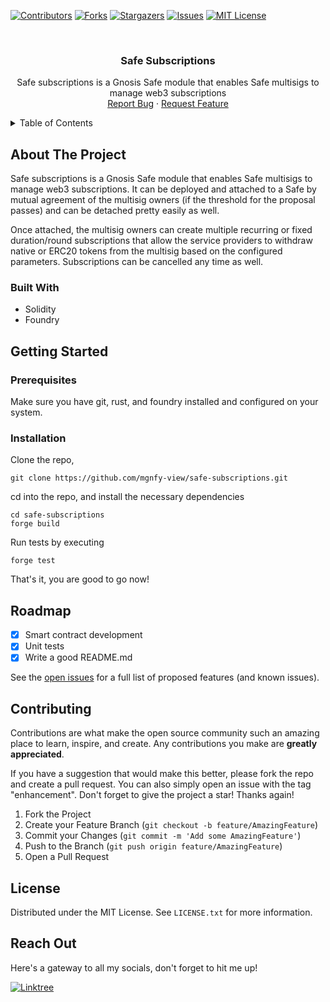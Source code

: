 <!-- PROJECT SHIELDS -->

[![Contributors][contributors-shield]][contributors-url]
[![Forks][forks-shield]][forks-url]
[![Stargazers][stars-shield]][stars-url]
[![Issues][issues-shield]][issues-url]
[![MIT License][license-shield]][license-url]

<!-- PROJECT LOGO -->
<br />
<div align="center">
  <!-- <a href="https://github.com/mgnfy-view/safe-subscriptions">
    <img src="assets/icon.svg" alt="Logo" width="80" height="80">
  </a> -->

  <h3 align="center">Safe Subscriptions</h3>

  <p align="center">
    Safe subscriptions is a Gnosis Safe module that enables Safe multisigs to manage web3 subscriptions
    <br />
    <a href="https://github.com/mgnfy-view/safe-subscriptions/issues/new?labels=bug&template=bug-report---.md">Report Bug</a>
    ·
    <a href="https://github.com/mgnfy-view/safe-subscriptions/issues/new?labels=enhancement&template=feature-request---.md">Request Feature</a>
  </p>
</div>

<!-- TABLE OF CONTENTS -->
<details>
  <summary>Table of Contents</summary>
  <ol>
    <li>
      <a href="#about-the-project">About The Project</a>
      <ul>
        <li><a href="#built-with">Built With</a></li>
      </ul>
    </li>
    <li>
      <a href="#getting-started">Getting Started</a>
      <ul>
        <li><a href="#prerequisites">Prerequisites</a></li>
        <li><a href="#installation">Installation</a></li>
      </ul>
    </li>
    <li><a href="#roadmap">Roadmap</a></li>
    <li><a href="#contributing">Contributing</a></li>
    <li><a href="#license">License</a></li>
    <li><a href="#contact">Contact</a></li>
  </ol>
</details>

<!-- ABOUT THE PROJECT -->

## About The Project

Safe subscriptions is a Gnosis Safe module that enables Safe multisigs to manage web3 subscriptions. It can be deployed and attached to a Safe by mutual agreement of the multisig owners (if the threshold for the proposal passes) and can be detached pretty easily as well.

Once attached, the multisig owners can create multiple recurring or fixed duration/round subscriptions that allow the service providers to withdraw native or ERC20 tokens from the multisig based on the configured parameters. Subscriptions can be cancelled any time as well.

### Built With

- Solidity
- Foundry

<!-- GETTING STARTED -->

## Getting Started

### Prerequisites

Make sure you have git, rust, and foundry installed and configured on your system.

### Installation

Clone the repo,

```shell
git clone https://github.com/mgnfy-view/safe-subscriptions.git
```

cd into the repo, and install the necessary dependencies

```shell
cd safe-subscriptions
forge build
```

Run tests by executing

```shell
forge test
```

That's it, you are good to go now!

<!-- ROADMAP -->

## Roadmap

-   [x] Smart contract development
-   [x] Unit tests
-   [x] Write a good README.md

See the [open issues](https://github.com/mgnfy-view/safe-subscriptions/issues) for a full list of proposed features (and known issues).

<!-- CONTRIBUTING -->

## Contributing

Contributions are what make the open source community such an amazing place to learn, inspire, and create. Any contributions you make are **greatly appreciated**.

If you have a suggestion that would make this better, please fork the repo and create a pull request. You can also simply open an issue with the tag "enhancement".
Don't forget to give the project a star! Thanks again!

1. Fork the Project
2. Create your Feature Branch (`git checkout -b feature/AmazingFeature`)
3. Commit your Changes (`git commit -m 'Add some AmazingFeature'`)
4. Push to the Branch (`git push origin feature/AmazingFeature`)
5. Open a Pull Request

<!-- LICENSE -->

## License

Distributed under the MIT License. See `LICENSE.txt` for more information.

<!-- CONTACT -->

## Reach Out

Here's a gateway to all my socials, don't forget to hit me up!

[![Linktree](https://img.shields.io/badge/linktree-1de9b6?style=for-the-badge&logo=linktree&logoColor=white)][linktree-url]

<!-- MARKDOWN LINKS & IMAGES -->
<!-- https://www.markdownguide.org/basic-syntax/#reference-style-links -->

[contributors-shield]: https://img.shields.io/github/contributors/mgnfy-view/safe-subscriptions.svg?style=for-the-badge
[contributors-url]: https://github.com/mgnfy-view/safe-subscriptions/graphs/contributors
[forks-shield]: https://img.shields.io/github/forks/mgnfy-view/safe-subscriptions.svg?style=for-the-badge
[forks-url]: https://github.com/mgnfy-view/safe-subscriptions/network/members
[stars-shield]: https://img.shields.io/github/stars/mgnfy-view/safe-subscriptions.svg?style=for-the-badge
[stars-url]: https://github.com/mgnfy-view/safe-subscriptions/stargazers
[issues-shield]: https://img.shields.io/github/issues/mgnfy-view/safe-subscriptions.svg?style=for-the-badge
[issues-url]: https://github.com/mgnfy-view/safe-subscriptions/issues
[license-shield]: https://img.shields.io/github/license/mgnfy-view/safe-subscriptions.svg?style=for-the-badge
[license-url]: https://github.com/mgnfy-view/safe-subscriptions/blob/master/LICENSE.txt
[linktree-url]: https://linktr.ee/mgnfy.view
